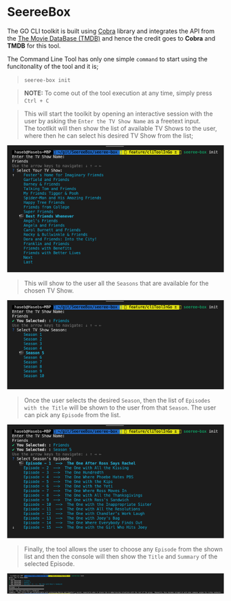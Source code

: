 # SeereeBox

The GO CLI toolkit is built using [Cobra](https://github.com/spf13/cobra) library and integrates the API from the [The Movie DataBase (TMDB)](https://www.themoviedb.org/) and hence the credit goes to **Cobra** and **TMDB** for this tool.  

The Command Line Tool has only one simple `command` to start using the funcitonality of the tool and it is;
> `seeree-box init`

> **NOTE:** To come out of the tool execution at any time, simply press `Ctrl + C`

> This will start the toolkit by opening an interactive session with the user by asking the `Enter the TV Show Name` as a freetext input.   
The tootlkit will then show the list of available TV Shows to the user, where then he can select his desired TV Show from the list;   

![TV_Show_Title](./images/titles.png)

> This will show to the user all the `Seasons` that are available for the chosen TV Show. 

![TV_Show_Seasons](./images/seasons.png)

> Once the user selects the desired `Season`, then the list of `Episodes with the Title` will be shown to the user from that `Season`. The user can pick any `Episode` from the list.

![TV_Show_Seasons_Episodes](./images/season_details.png)

> Finally, the tool allows the user to choose any `Episode` from the shown list and then the console will then show the `Title` and `Summary` of the selected Episode.

![TV_Show_Seasons_Episodes_Episode](./images/episode.png)